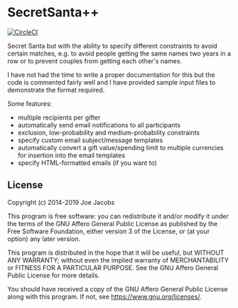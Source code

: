 SecretSanta++
=============

[![CircleCI](https://dl.circleci.com/status-badge/img/circleci/F1z1gVPVCyQLCPLPNjvhuQ/M3AU16PzS7YpvmLMCyaiwQ/tree/main.svg?style=svg&circle-token=CCIPRJ_9HVk59LzfwEzZcwgLUfnNh_f4db52c880305552e8896a03b14b410ac4027dd4)](https://dl.circleci.com/status-badge/redirect/circleci/F1z1gVPVCyQLCPLPNjvhuQ/M3AU16PzS7YpvmLMCyaiwQ/tree/main)

Secret Santa but with the ability to specify different constraints to avoid
certain matches, e.g. to avoid people getting the same names two years in a row
or to prevent couples from getting each other's names.

I have not had the time to write a proper documentation for this but the code is
commented fairly well and I have provided sample input files to demonstrate the
format required.

Some features:

* multiple recipients per gifter
* automatically send email notifications to all participants
* exclusion, low-probability and medium-probability constraints
* specify custom email subject/message templates
* automatically convert a gift value/spending limit to multiple currencies for
  insertion into the email templates
* specify HTML-formatted emails (if you want to)

License
-------
Copyright (c) 2014-2019 Joe Jacobs

This program is free software: you can redistribute it and/or modify it under
the terms of the GNU Affero General Public License as published by the Free
Software Foundation, either version 3 of the License, or (at your option) any
later version.

This program is distributed in the hope that it will be useful, but WITHOUT ANY
WARRANTY; without even the implied warranty of MERCHANTABILITY or FITNESS FOR A
PARTICULAR PURPOSE. See the GNU Affero General Public License for more details.

You should have received a copy of the GNU Affero General Public License along
with this program. If not, see <https://www.gnu.org/licenses/>.
